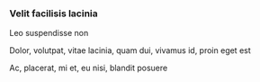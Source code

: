 ### Velit facilisis lacinia

Leo suspendisse non

Dolor, volutpat, vitae lacinia, quam dui, vivamus id, proin eget est

Ac, placerat, mi et, eu nisi, blandit posuere


